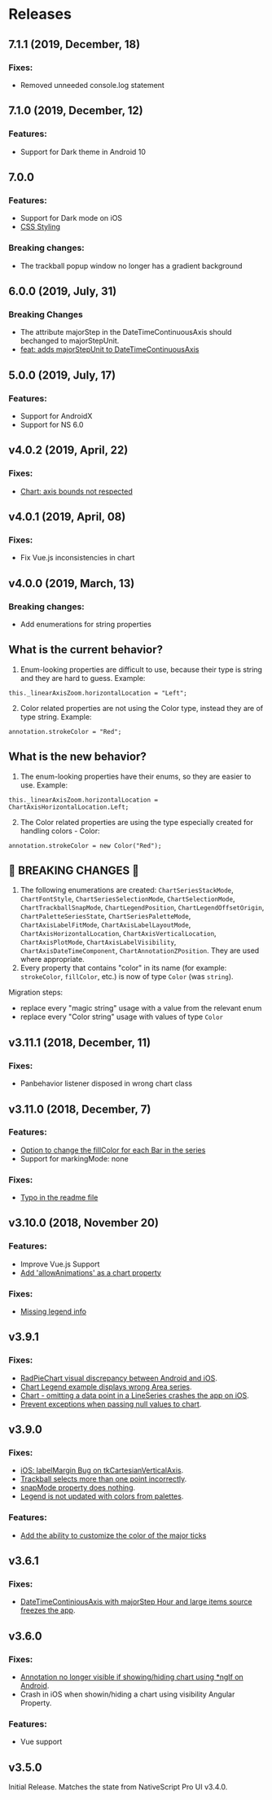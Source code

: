 # Releases

## 7.1.1 (2019, December, 18)
### Fixes:
 - Removed unneeded console.log statement
 
## 7.1.0 (2019, December, 12)
### Features:
 - Support for Dark theme in Android 10
 
## 7.0.0
### Features:
 - Support for Dark mode on iOS
 - [CSS Styling](https://github.com/NativeScript/nativescript-ui-feedback/issues/1255)

### Breaking changes:
 - The trackball popup window no longer has a gradient background

## 6.0.0 (2019, July, 31)
### Breaking Changes

- The attribute majorStep in the DateTimeContinuousAxis should bechanged to majorStepUnit.
- [feat: adds majorStepUnit to DateTimeContinuousAxis](https://github.com/NativeScript/nativescript-ui-chart/pull/108)



## 5.0.0 (2019, July, 17)
### Features:
- Support for AndroidX
- Support for NS 6.0


## v4.0.2 (2019, April, 22)

### Fixes:
 - [Chart: axis bounds not respected](https://github.com/NativeScript/nativescript-ui-feedback/issues/1086)
 

## v4.0.1 (2019, April, 08)

### Fixes:
 - Fix Vue.js inconsistencies in chart
 
 
## v4.0.0 (2019, March, 13)

### Breaking changes: 
 - Add enumerations for string properties

## What is the current behavior?
1. Enum-looking properties are difficult to use, because their type is string and they are hard to guess. Example:
```
this._linearAxisZoom.horizontalLocation = "Left";
```
2. Color related properties are not using the Color type, instead they are of type string. Example:
```
annotation.strokeColor = "Red";
```

## What is the new behavior?
1. The enum-looking properties have their enums, so they are easier to use. Example:
```
this._linearAxisZoom.horizontalLocation = ChartAxisHorizontalLocation.Left;
```
2. The Color related properties are using the type especially created for handling colors - Color:
```
annotation.strokeColor = new Color("Red");
```

<!-- If this PR contains a breaking change, please describe the impact and migration path for existing applications below. -->

## &#x1F534; BREAKING CHANGES &#x1F534;

1. The following enumerations are created: `ChartSeriesStackMode`, `ChartFontStyle`, `ChartSeriesSelectionMode`, `ChartSelectionMode`, `ChartTrackballSnapMode`, `ChartLegendPosition`, `ChartLegendOffsetOrigin`, `ChartPaletteSeriesState`, `ChartSeriesPaletteMode`, `ChartAxisLabelFitMode`, `ChartAxisLabelLayoutMode`, `ChartAxisHorizontalLocation`, `ChartAxisVerticalLocation`, `ChartAxisPlotMode`, `ChartAxisLabelVisibility`, `ChartAxisDateTimeComponent`, `ChartAnnotationZPosition`. They are used where appropriate. 
2. Every property that contains "color" in its name (for example: `strokeColor`, `fillColor`, etc.) is now of type `Color` (was `string`).

Migration steps:
- replace every "magic string" usage with a value from the relevant enum
- replace every "Color string" usage with values of type `Color`


## v3.11.1 (2018, December, 11)

### Fixes: 
 - Panbehavior listener disposed in wrong chart class

## v3.11.0 (2018, December, 7)

### Features:
 - [Option to change the fillColor for each Bar in the series](https://github.com/NativeScript/nativescript-ui-feedback/issues/679)
 - Support for markingMode: none

### Fixes: 
 - [Typo in the readme file](https://github.com/NativeScript/nativescript-ui-feedback/issues/912)


## v3.10.0 (2018, November 20)

### Features:
 - Improve Vue.js Support
 - [Add 'allowAnimations' as a chart property](https://github.com/NativeScript/nativescript-ui-feedback/issues/908)        

### Fixes:
 - [Missing legend info](https://github.com/NativeScript/nativescript-ui-feedback/issues/901)


## v3.9.1

### Fixes:
 - [RadPieChart visual discrepancy between Android and iOS](https://github.com/NativeScript/nativescript-ui-feedback/issues/879).
 - [Chart Legend example displays wrong Area series](https://github.com/NativeScript/nativescript-ui-feedback/issues/832).
 - [Chart - omitting a data point in a LineSeries crashes the app on iOS](https://github.com/NativeScript/nativescript-ui-feedback/issues/188).
 - [Prevent exceptions when passing null values to chart](https://github.com/NativeScript/nativescript-ui-feedback/issues/876).

## v3.9.0

### Fixes:
 - [iOS: labelMargin Bug on tkCartesianVerticalAxis](https://github.com/NativeScript/nativescript-ui-feedback/issues/505).
 - [Trackball selects more than one point incorrectly](https://github.com/NativeScript/nativescript-ui-feedback/issues/470).
 - [snapMode property does nothing](https://github.com/NativeScript/nativescript-ui-feedback/issues/818).
 - [Legend is not updated with colors from palettes](https://github.com/NativeScript/nativescript-ui-feedback/issues/819).

### Features:
 - [Add the ability to customize the color of the major ticks](https://github.com/NativeScript/nativescript-ui-feedback/issues/252)

## v3.6.1

### Fixes:
 - [DateTimeContiniousAxis with majorStep Hour and large items source freezes the app](https://github.com/NativeScript/nativescript-ui-feedback/issues/321).

## v3.6.0

### Fixes:
 - [Annotation no longer visible if showing/hiding chart using *ngIf on Android](https://github.com/NativeScript/nativescript-ui-feedback/issues/296).
 - Crash in iOS when showin/hiding a chart using visibility Angular Property.

### Features:
 - Vue support

## v3.5.0

Initial Release. Matches the state from NativeScript Pro UI v3.4.0.
